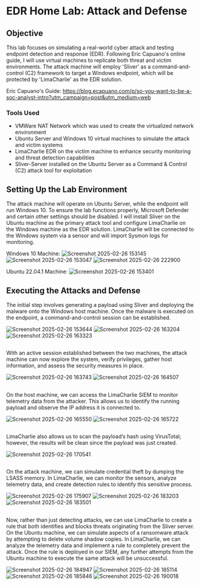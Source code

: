 # EDR Home Lab: Attack and Defense

## Objective
This lab focuses on simulating a real-world cyber attack and testing endpoint detection and response (EDR). Following Eric Capuano's online guide, I will use virtual machines to replicate both threat and victim environments. The attack machine will employ 'Sliver' as a command-and-control (C2) framework to target a Windows endpoint, which will be protected by 'LimaCharlie' as the EDR solution.

Eric Capuano's Guide: <https://blog.ecapuano.com/p/so-you-want-to-be-a-soc-analyst-intro?utm_campaign=post&utm_medium=web>

### Tools Used
- VMWare NAT Network which was used to create the virtualized network environment
- Ubuntu Server and Windows 10 virtual machines to simulate the attack and victim systems
- LimaCharlie EDR on the victim machine to enhance security monitoring and threat detection capabilities
- Sliver-Server installed on the Ubuntu Server as a Command & Control (C2) attack tool for exploitation

## Setting Up the Lab Environment
The attack machine will operate on Ubuntu Server, while the endpoint will run Windows 10. To ensure the lab functions properly, Microsoft Defender and certain other settings should be disabled. I will install Sliver on the Ubuntu machine as the primary attack tool and configure LimaCharlie on the Windows machine as the EDR solution. LimaCharlie will be connected to the Windows system via a sensor and will import Sysmon logs for monitoring.

Windows 10 Machine:
![Screenshot 2025-02-26 153145](https://github.com/user-attachments/assets/7487f87b-1ceb-40d3-aab3-d2e280fb45d7)
![Screenshot 2025-02-26 153047](https://github.com/user-attachments/assets/44bd0e1c-a73a-4e4a-9d43-32ad1cf3ed86)
![Screenshot 2025-02-26 222900](https://github.com/user-attachments/assets/54cc7fb8-e657-4934-a4a9-40d561a4eba7)

Ubuntu 22.04.1 Machine:
![Screenshot 2025-02-26 153401](https://github.com/user-attachments/assets/6c1bf824-b08f-414f-ad78-0a5e5b373a67)

## Executing the Attacks and Defense
The initial step involves generating a payload using Sliver and deploying the malware onto the Windows host machine. Once the malware is executed on the endpoint, a command-and-control session can be established.

![Screenshot 2025-02-26 153644](https://github.com/user-attachments/assets/41f0425c-6550-4e3a-94e2-cbb6d017f8a5)
![Screenshot 2025-02-26 163204](https://github.com/user-attachments/assets/b14a54e4-f075-4c1f-9574-6c32d35aef2e)
![Screenshot 2025-02-26 163323](https://github.com/user-attachments/assets/82dfb904-132f-4ddd-81b8-7d21c52794a8)

##
With an active session established between the two machines, the attack machine can now explore the system, verify privileges, gather host information, and assess the security measures in place.

![Screenshot 2025-02-26 163743](https://github.com/user-attachments/assets/f24444f6-ecff-4683-912b-293daddd9baa)
![Screenshot 2025-02-26 164507](https://github.com/user-attachments/assets/a839a91e-ab8e-4ac2-9e63-dee9e454db8e)

##
On the host machine, we can access the LimaCharlie SIEM to monitor telemetry data from the attacker. This allows us to identify the running payload and observe the IP address it is connected to.

![Screenshot 2025-02-26 165550](https://github.com/user-attachments/assets/00ecb088-b31e-4505-ae07-88500b85a26e)
![Screenshot 2025-02-26 165722](https://github.com/user-attachments/assets/8771cd25-ed1e-46bb-8375-b27e5ce1020f)

##
LimaCharlie also allows us to scan the payload’s hash using VirusTotal; however, the results will be clean since the payload was just created.

![Screenshot 2025-02-26 170541](https://github.com/user-attachments/assets/59486287-f89e-4359-86b4-ec9a6e03f6d0)

##
On the attack machine, we can simulate credential theft by dumping the LSASS memory. In LimaCharlie, we can monitor the sensors, analyze telemetry data, and create detection rules to identify this sensitive process.

![Screenshot 2025-02-26 175907](https://github.com/user-attachments/assets/ead3fef0-592d-4cd6-8f2c-fb75a45f8910)
![Screenshot 2025-02-26 183203](https://github.com/user-attachments/assets/158e14fb-038d-47f9-91b5-44cf39af41d4)
![Screenshot 2025-02-26 183501](https://github.com/user-attachments/assets/6482ce54-c632-4e57-b2e9-67172a10c9c2)

##
Now, rather than just detecting attacks, we can use LimaCharlie to create a rule that both identifies and blocks threats originating from the Sliver server. On the Ubuntu machine, we can simulate aspects of a ransomware attack by attempting to delete volume shadow copies. In LimaCharlie, we can analyze the telemetry data and implement a rule to completely prevent the attack. Once the rule is deployed in our SIEM, any further attempts from the Ubuntu machine to execute the same attack will be unsuccessful.

![Screenshot 2025-02-26 184947](https://github.com/user-attachments/assets/5515cac7-729e-48f8-8593-164e5cb03b83)
![Screenshot 2025-02-26 185114](https://github.com/user-attachments/assets/624a8ba7-30f2-4a37-b62b-b57c286aa55d)
![Screenshot 2025-02-26 185846](https://github.com/user-attachments/assets/f98b41bc-f92e-4ee8-b335-0664d26097f0)
![Screenshot 2025-02-26 190018](https://github.com/user-attachments/assets/5052adff-e260-48e4-acce-9e4d3287ec05)


